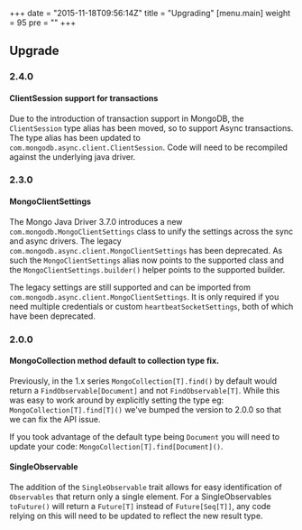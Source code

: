 +++
date = "2015-11-18T09:56:14Z"
title = "Upgrading"
[menu.main]
  weight = 95
  pre = "<i class='fa fa-wrench'></i>"
+++

## Upgrade

### 2.4.0

#### ClientSession support for transactions

Due to the introduction of transaction support in MongoDB, the `ClientSession` type alias has been moved, so to support Async transactions.
The type alias has been updated to `com.mongodb.async.client.ClientSession`. Code will need to be recompiled against the underlying java
driver.

### 2.3.0

#### MongoClientSettings

The Mongo Java Driver 3.7.0 introduces a new `com.mongodb.MongoClientSettings` class to unify the settings across the sync and async drivers.
The legacy `com.mongodb.async.client.MongoClientSettings` has been deprecated. As such the `MongoClientSettings` alias now points to the
supported class and the `MongoClientSettings.builder()` helper points to the supported builder.

The legacy settings are still supported and can be imported from `com.mongodb.async.client.MongoClientSettings`. It is only required if you
need multiple credentials or custom `heartbeatSocketSettings`, both of which have been deprecated.

### 2.0.0


#### MongoCollection method default to collection type fix.
    
Previously, in the 1.x series `MongoCollection[T].find()` by default would return a `FindObservable[Document]` and not `FindObservable[T]`. 
While this was easy to work around by explicitly setting the type eg: `MongoCollection[T].find[T]()` we've bumped the version to 2.0.0 so 
that we can fix the API issue.

If you took advantage of the default type being `Document` you will need to update your code: `MongoCollection[T].find[Document]()`.

#### SingleObservable
    
The addition of the `SingleObservable` trait allows for easy identification of `Observables` that return only a single element. 
For a SingleObservables `toFuture()` will return a `Future[T]` instead of `Future[Seq[T]]`, any code relying on this will need to be 
updated to reflect the new result type.

